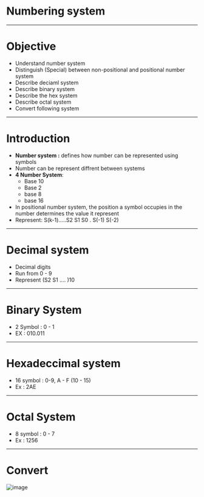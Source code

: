 # Numbering system

----
# Objective
* Understand number system
* Distinguish \(Special\) between non-positional and positional number system
* Describe deciaml system
* Describe binary system
* Describe the hex system
* Describe octal system
* Convert following system

----
# Introduction
* **Number system :** defines how number can be represented using symbols
* Number can be represent diffrent between systems
* **4 Number System**:
   * Base 10
   * Base 2
   * base 8
   * base 16
* In positional number system, the position a symbol occupies in the number determines the value it represent
* Represent: S\(k-1\).....S2 S1 S0 . S\(-1\) S\(-2\)

----
# Decimal system
* Decimal digits
* Run from 0 - 9
* Represent \(S2 S1 .... \)10

----
# Binary System
* 2 Symbol : 0 - 1
* EX : 010.011

----
# Hexadeccimal system
* 16 symbol : 0-9, A - F \(10 - 15\)
* Ex : 2AE

----
# Octal System
* 8 symbol : 0 - 7
* Ex : 1256

----
# Convert

![image](https://github.com/wdchocopie/CSI106/assets/81132394/d4a31363-0ed4-46e4-ba7e-fb3f33fe381f)


